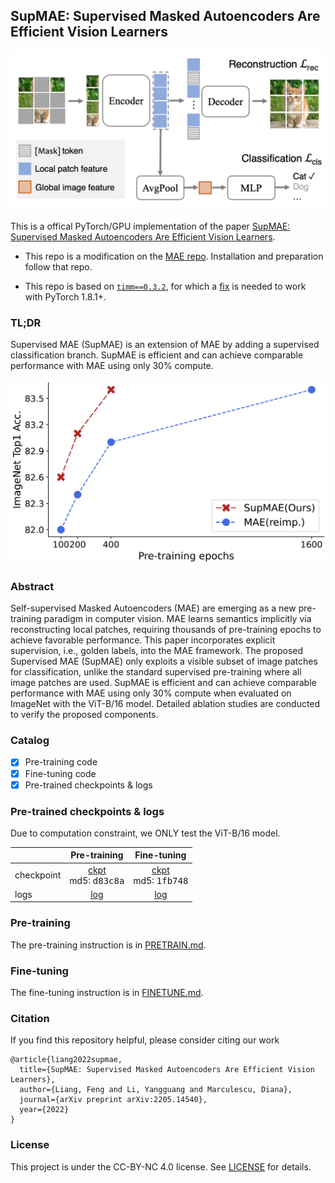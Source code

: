 ## SupMAE: Supervised Masked Autoencoders Are Efficient Vision Learners


![SupMAE](misc/supmae.png "SupMAE")

This is a offical PyTorch/GPU implementation of the paper [SupMAE: Supervised Masked Autoencoders Are Efficient Vision Learners](https://arxiv.org/abs/2205.14540).

* This repo is a modification on the [MAE repo](https://github.com/facebookresearch/mae). Installation and preparation follow that repo.

* This repo is based on [`timm==0.3.2`](https://github.com/rwightman/pytorch-image-models), for which a [fix](https://github.com/rwightman/pytorch-image-models/issues/420#issuecomment-776459842) is needed to work with PyTorch 1.8.1+.

### TL;DR

Supervised MAE (SupMAE) is an extension of MAE by adding a supervised classification branch. SupMAE is efficient and can achieve comparable performance with MAE using only 30% compute.

![SupMAE Performance](misc/supmae_perf.png "SupMAE Performance")

### Abstract

Self-supervised Masked Autoencoders (MAE) are emerging as a new pre-training paradigm in computer vision. MAE learns semantics implicitly via reconstructing local patches, requiring thousands of pre-training epochs to achieve favorable performance. This paper incorporates explicit supervision, i.e., golden labels, into the MAE framework. The proposed Supervised MAE (SupMAE) only exploits a visible subset of image patches for classification, unlike the standard supervised pre-training where all image patches are used. SupMAE is efficient and can achieve comparable performance with MAE using only 30% compute when evaluated on ImageNet with the ViT-B/16 model. Detailed ablation studies are conducted to verify the proposed components.

### Catalog

- [x] Pre-training code
- [x] Fine-tuning code
- [x] Pre-trained checkpoints & logs

### Pre-trained checkpoints & logs

Due to computation constraint, we ONLY test the ViT-B/16 model. 

|            | Pre-training | Fine-tuning |
|------------|:------------:|:-----------:|
| checkpoint |     [ckpt](https://drive.google.com/file/d/1YwcTJvASZJvn2LxyZZG4PcgXaBCKEv_4/view?usp=sharing) <br /> md5: <tt>d83c8a</tt>  |     [ckpt](https://drive.google.com/file/d/1G-7lEJKDItXxQ3aytpwWC8WBAFwzKryO/view?usp=sharing) <br /> md5: <tt>1fb748</tt>    |
| logs       |      [log](./misc/pretrain_log.txt)     |     [log](./misc/finetune_log.txt)     |


### Pre-training

The pre-training instruction is in [PRETRAIN.md](PRETRAIN.md).

### Fine-tuning 

The fine-tuning instruction is in [FINETUNE.md](FINETUNE.md).

### Citation
If you find this repository helpful, please consider citing our work
```
@article{liang2022supmae,
  title={SupMAE: Supervised Masked Autoencoders Are Efficient Vision Learners},
  author={Liang, Feng and Li, Yangguang and Marculescu, Diana},
  journal={arXiv preprint arXiv:2205.14540},
  year={2022}
}
```


### License

This project is under the CC-BY-NC 4.0 license. See [LICENSE](LICENSE) for details.
